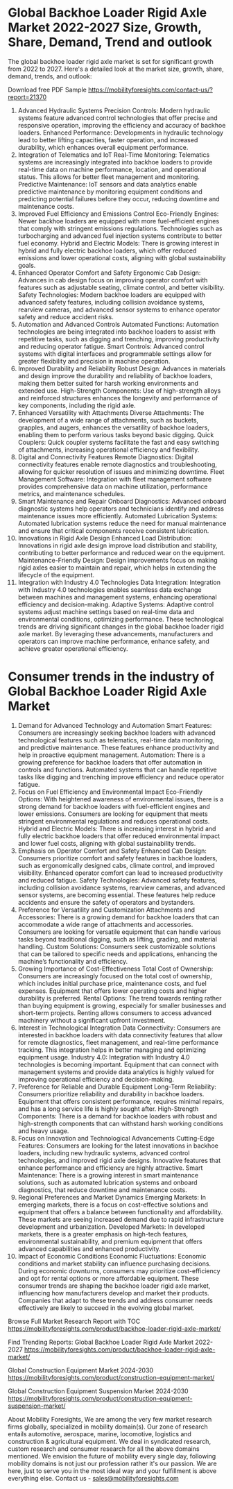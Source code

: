# Global Backhoe Loader Rigid Axle Market 2022-2027 Size, Growth, Share, Demand, Trend and outlook
The global backhoe loader rigid axle market is set for significant growth from 2022 to 2027. Here's a detailed look at the market size, growth, share, demand, trends, and outlook:

Download free PDF Sample https://mobilityforesights.com/contact-us/?report=21370 

1. Advanced Hydraulic Systems
Precision Controls: Modern hydraulic systems feature advanced control technologies that offer precise and responsive operation, improving the efficiency and accuracy of backhoe loaders.
Enhanced Performance: Developments in hydraulic technology lead to better lifting capacities, faster operation, and increased durability, which enhances overall equipment performance.
2. Integration of Telematics and IoT
Real-Time Monitoring: Telematics systems are increasingly integrated into backhoe loaders to provide real-time data on machine performance, location, and operational status. This allows for better fleet management and monitoring.
Predictive Maintenance: IoT sensors and data analytics enable predictive maintenance by monitoring equipment conditions and predicting potential failures before they occur, reducing downtime and maintenance costs.
3. Improved Fuel Efficiency and Emissions Control
Eco-Friendly Engines: Newer backhoe loaders are equipped with more fuel-efficient engines that comply with stringent emissions regulations. Technologies such as turbocharging and advanced fuel injection systems contribute to better fuel economy.
Hybrid and Electric Models: There is growing interest in hybrid and fully electric backhoe loaders, which offer reduced emissions and lower operational costs, aligning with global sustainability goals.
4. Enhanced Operator Comfort and Safety
Ergonomic Cab Design: Advances in cab design focus on improving operator comfort with features such as adjustable seating, climate control, and better visibility.
Safety Technologies: Modern backhoe loaders are equipped with advanced safety features, including collision avoidance systems, rearview cameras, and advanced sensor systems to enhance operator safety and reduce accident risks.
5. Automation and Advanced Controls
Automated Functions: Automation technologies are being integrated into backhoe loaders to assist with repetitive tasks, such as digging and trenching, improving productivity and reducing operator fatigue.
Smart Controls: Advanced control systems with digital interfaces and programmable settings allow for greater flexibility and precision in machine operation.
6. Improved Durability and Reliability
Robust Design: Advances in materials and design improve the durability and reliability of backhoe loaders, making them better suited for harsh working environments and extended use.
High-Strength Components: Use of high-strength alloys and reinforced structures enhances the longevity and performance of key components, including the rigid axle.
7. Enhanced Versatility with Attachments
Diverse Attachments: The development of a wide range of attachments, such as buckets, grapples, and augers, enhances the versatility of backhoe loaders, enabling them to perform various tasks beyond basic digging.
Quick Couplers: Quick coupler systems facilitate the fast and easy switching of attachments, increasing operational efficiency and flexibility.
8. Digital and Connectivity Features
Remote Diagnostics: Digital connectivity features enable remote diagnostics and troubleshooting, allowing for quicker resolution of issues and minimizing downtime.
Fleet Management Software: Integration with fleet management software provides comprehensive data on machine utilization, performance metrics, and maintenance schedules.
9. Smart Maintenance and Repair
Onboard Diagnostics: Advanced onboard diagnostic systems help operators and technicians identify and address maintenance issues more efficiently.
Automated Lubrication Systems: Automated lubrication systems reduce the need for manual maintenance and ensure that critical components receive consistent lubrication.
10. Innovations in Rigid Axle Design
Enhanced Load Distribution: Innovations in rigid axle design improve load distribution and stability, contributing to better performance and reduced wear on the equipment.
Maintenance-Friendly Design: Design improvements focus on making rigid axles easier to maintain and repair, which helps in extending the lifecycle of the equipment.
11. Integration with Industry 4.0 Technologies
Data Integration: Integration with Industry 4.0 technologies enables seamless data exchange between machines and management systems, enhancing operational efficiency and decision-making.
Adaptive Systems: Adaptive control systems adjust machine settings based on real-time data and environmental conditions, optimizing performance.
These technological trends are driving significant changes in the global backhoe loader rigid axle market. By leveraging these advancements, manufacturers and operators can improve machine performance, enhance safety, and achieve greater operational efficiency.
# Consumer trends in the industry of Global Backhoe Loader Rigid Axle Market
1. Demand for Advanced Technology and Automation
Smart Features: Consumers are increasingly seeking backhoe loaders with advanced technological features such as telematics, real-time data monitoring, and predictive maintenance. These features enhance productivity and help in proactive equipment management.
Automation: There is a growing preference for backhoe loaders that offer automation in controls and functions. Automated systems that can handle repetitive tasks like digging and trenching improve efficiency and reduce operator fatigue.
2. Focus on Fuel Efficiency and Environmental Impact
Eco-Friendly Options: With heightened awareness of environmental issues, there is a strong demand for backhoe loaders with fuel-efficient engines and lower emissions. Consumers are looking for equipment that meets stringent environmental regulations and reduces operational costs.
Hybrid and Electric Models: There is increasing interest in hybrid and fully electric backhoe loaders that offer reduced environmental impact and lower fuel costs, aligning with global sustainability trends.
3. Emphasis on Operator Comfort and Safety
Enhanced Cab Design: Consumers prioritize comfort and safety features in backhoe loaders, such as ergonomically designed cabs, climate control, and improved visibility. Enhanced operator comfort can lead to increased productivity and reduced fatigue.
Safety Technologies: Advanced safety features, including collision avoidance systems, rearview cameras, and advanced sensor systems, are becoming essential. These features help reduce accidents and ensure the safety of operators and bystanders.
4. Preference for Versatility and Customization
Attachments and Accessories: There is a growing demand for backhoe loaders that can accommodate a wide range of attachments and accessories. Consumers are looking for versatile equipment that can handle various tasks beyond traditional digging, such as lifting, grading, and material handling.
Custom Solutions: Consumers seek customizable solutions that can be tailored to specific needs and applications, enhancing the machine’s functionality and efficiency.
5. Growing Importance of Cost-Effectiveness
Total Cost of Ownership: Consumers are increasingly focused on the total cost of ownership, which includes initial purchase price, maintenance costs, and fuel expenses. Equipment that offers lower operating costs and higher durability is preferred.
Rental Options: The trend towards renting rather than buying equipment is growing, especially for smaller businesses and short-term projects. Renting allows consumers to access advanced machinery without a significant upfront investment.
6. Interest in Technological Integration
Data Connectivity: Consumers are interested in backhoe loaders with data connectivity features that allow for remote diagnostics, fleet management, and real-time performance tracking. This integration helps in better managing and optimizing equipment usage.
Industry 4.0: Integration with Industry 4.0 technologies is becoming important. Equipment that can connect with management systems and provide data analytics is highly valued for improving operational efficiency and decision-making.
7. Preference for Reliable and Durable Equipment
Long-Term Reliability: Consumers prioritize reliability and durability in backhoe loaders. Equipment that offers consistent performance, requires minimal repairs, and has a long service life is highly sought after.
High-Strength Components: There is a demand for backhoe loaders with robust and high-strength components that can withstand harsh working conditions and heavy usage.
8. Focus on Innovation and Technological Advancements
Cutting-Edge Features: Consumers are looking for the latest innovations in backhoe loaders, including new hydraulic systems, advanced control technologies, and improved rigid axle designs. Innovative features that enhance performance and efficiency are highly attractive.
Smart Maintenance: There is a growing interest in smart maintenance solutions, such as automated lubrication systems and onboard diagnostics, that reduce downtime and maintenance costs.
9. Regional Preferences and Market Dynamics
Emerging Markets: In emerging markets, there is a focus on cost-effective solutions and equipment that offers a balance between functionality and affordability. These markets are seeing increased demand due to rapid infrastructure development and urbanization.
Developed Markets: In developed markets, there is a greater emphasis on high-tech features, environmental sustainability, and premium equipment that offers advanced capabilities and enhanced productivity.
10. Impact of Economic Conditions
Economic Fluctuations: Economic conditions and market stability can influence purchasing decisions. During economic downturns, consumers may prioritize cost-efficiency and opt for rental options or more affordable equipment.
These consumer trends are shaping the backhoe loader rigid axle market, influencing how manufacturers develop and market their products. Companies that adapt to these trends and address consumer needs effectively are likely to succeed in the evolving global market.

Browse Full Market Research Report with TOC https://mobilityforesights.com/product/backhoe-loader-rigid-axle-market/ 


Find Trending Reports:
Global Backhoe Loader Rigid Axle Market 2022-2027 https://mobilityforesights.com/product/backhoe-loader-rigid-axle-market/ 

Global Construction Equipment Market 2024-2030 https://mobilityforesights.com/product/construction-equipment-market/ 

Global Construction Equipment Suspension Market 2024-2030 https://mobilityforesights.com/product/construction-equipment-suspension-market/ 

About Mobility Foresights,
We are among the very few market research firms globally, specialized in mobility domain(s). Our zone of research entails automotive, aerospace, marine, locomotive, logistics and construction & agricultural equipment. We deal in syndicated research, custom research and consumer research for all the above domains mentioned.
We envision the future of mobility every single day, following mobility domains is not just our profession rather it's our passion. We are here, just to serve you in the most ideal way and your fulfillment is above everything else. Contact us -  sales@mobilityforesights.com 



 





